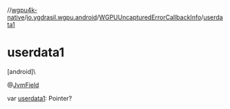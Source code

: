 //[wgpu4k-native](../../../index.md)/[io.ygdrasil.wgpu.android](../index.md)/[WGPUUncapturedErrorCallbackInfo](index.md)/[userdata1](userdata1.md)

# userdata1

[android]\

@[JvmField](https://kotlinlang.org/api/core/kotlin-stdlib/kotlin.jvm/-jvm-field/index.html)

var [userdata1](userdata1.md): Pointer?